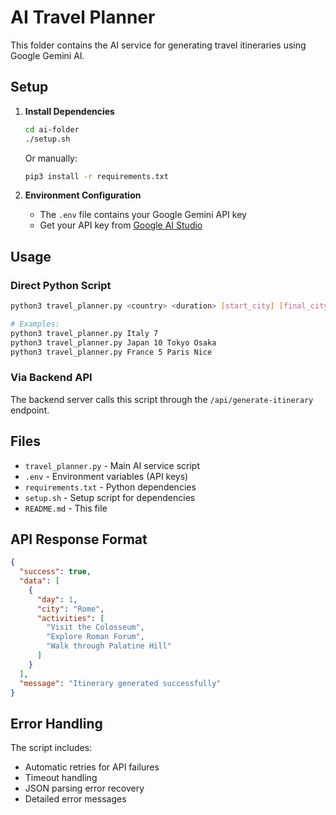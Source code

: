 # AI Travel Planner

This folder contains the AI service for generating travel itineraries using Google Gemini AI.

## Setup

1. **Install Dependencies**
   ```bash
   cd ai-folder
   ./setup.sh
   ```
   
   Or manually:
   ```bash
   pip3 install -r requirements.txt
   ```

2. **Environment Configuration**
   - The `.env` file contains your Google Gemini API key
   - Get your API key from [Google AI Studio](https://makersuite.google.com/app/apikey)

## Usage

### Direct Python Script
```bash
python3 travel_planner.py <country> <duration> [start_city] [final_city]

# Examples:
python3 travel_planner.py Italy 7
python3 travel_planner.py Japan 10 Tokyo Osaka
python3 travel_planner.py France 5 Paris Nice
```

### Via Backend API
The backend server calls this script through the `/api/generate-itinerary` endpoint.

## Files

- `travel_planner.py` - Main AI service script
- `.env` - Environment variables (API keys)
- `requirements.txt` - Python dependencies
- `setup.sh` - Setup script for dependencies
- `README.md` - This file

## API Response Format

```json
{
  "success": true,
  "data": [
    {
      "day": 1,
      "city": "Rome",
      "activities": [
        "Visit the Colosseum",
        "Explore Roman Forum",
        "Walk through Palatine Hill"
      ]
    }
  ],
  "message": "Itinerary generated successfully"
}
```

## Error Handling

The script includes:
- Automatic retries for API failures
- Timeout handling
- JSON parsing error recovery
- Detailed error messages
